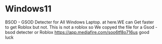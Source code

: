 # Windows11
BSOD - GSOD Detecter for All Windows Laptop.
at here.WE can Get faster to get Roblox but not. This is not a roblox
so We copyed the file for a Gsod - bsod detecter or Roblox
https://app.mediafire.com/soo6tf8o716us
good luck
